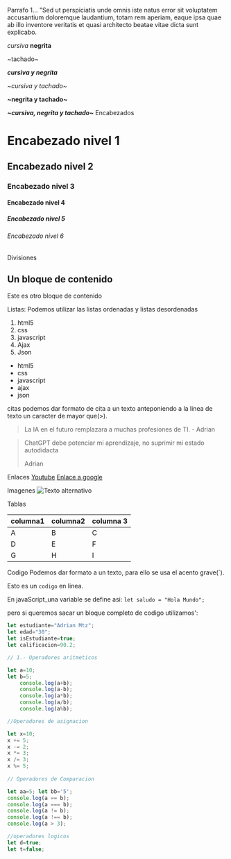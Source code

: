 <!--Lenguaje Markdown:
Objetivo:Proporcionar una herramienta para documentar codigo,
 o aspectos tecnicos para compartirlos o tenerlos de referencia
  en mi GIT u otra plataforma-->

 <!--Markdown es un lenguaje de marcado ligerio creado en 2004 por Jonh Gruber
 trata de conseguirla maxima legibilidad

 facilidad de publicacion tanto en su forma de entrada y de salida, inspirandose
 en muchas convenciones existentes para marcar mensajes de correo electronico
 usando texto plano.

 El objetivo de su creador fue que la gente puediera escribir usando un formato de
 texto plano facil de leer, facil de escribir y con la posibilidad de convertir su
 documento en htl valido.

 La gran simpleza de su sintaxis hizo que tuviera una rapida adopcion y popularidad
 en la comunidad de desarrolladores.

 Actualmente permite generar contenido HTML de forma dinamica.

 Conocer Sintaxis MarkDown
 1.- Parrafos [Parrafo 1...]-->

 Parrafo 1...
 "Sed ut perspiciatis unde omnis iste natus error sit voluptatem accusantium doloremque laudantium, totam rem aperiam, eaque ipsa quae ab illo inventore veritatis et quasi architecto beatae vitae dicta sunt explicabo.

 _cursiva_
 **negrita**

 ~tachado~

 **_cursiva y negrita_**

 _~cursiva y tachado~_

 **~negrita y tachado~**

 **_~cursiva, negrita y tachado~_**
Encabezados
 # Encabezado nivel 1
 ## Encabezado nivel 2
 ### Encabezado nivel 3
 #### Encabezado nivel 4
 ##### Encabezado nivel 5
 ###### Encabezado nivel 6

Divisiones

Un bloque de contenido
---
Este es otro bloque de contenido

Listas: Podemos utilizar las listas ordenadas y listas desordenadas

1. html5
1. css
1. javascript
1. Ajax
1. Json

- html5
- css
- javascript
- ajax
- json

citas
podemos dar formato de cita a un texto anteponiendo a la linea de texto
un caracter de mayor que(>).

>La IA en el futuro remplazara a muchas profesiones de TI. - Adrian

>ChatGPT debe potenciar mi aprendizaje, no suprimir mi estado autodidacta
>
>Adrian

Enlaces
[Youtube](https://www.youtube.com)
[Enlace a google](https://www.google.com)

Imagenes
![Texto alternativo](URLdelaImagen)

Tablas

| columna1 | columna2 | columna 3 |
| -------- | -------- | --------- |
| A        | B        | C         |
| D        | E        | F         |
| G        | H        | I         |

Codigo
Podemos dar formato a un texto, para ello se usa el acento grave(`).

Esto es un `codigo` en linea.

En javaScript_una variable se define asi:
`let saludo = "Hola Mundo";`

pero si queremos sacar un bloque completo de codigo utilizamos':
```js
let estudiante="Adrian Mtz";
let edad="30";
let isEstudiante=true;
let calificacion=90.2;

// 1.- Operadores aritmeticos

let a=10;
let b=5;
    console.log(a+b);
    console.log(a-b);
    console.log(a*b);
    console.log(a/b);
    console.log(a%b);

//Operadores de asignacion

let x=10;
x += 5;
x -= 2;
x *= 3;
x /= 3;
x %= 5;
 
// Operadores de Comparacion

let aa=5; let bb='5';
console.log(a == b);
console.log(a === b);
console.log(a != b);
console.log(a !== b);
console.log(a > 3);

//operadores logicos
let d=true;
let t=false;
```
